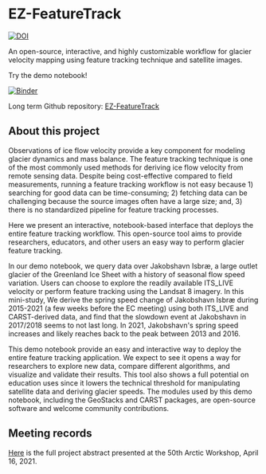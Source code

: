 # EZ-FeatureTrack


[![DOI](https://zenodo.org/badge/DOI/10.5281/zenodo.5496306.svg)](https://doi.org/10.5281/zenodo.5496306)



An open-source, interactive, and highly customizable workflow for glacier velocity mapping using feature tracking technique and satellite images. 

Try the demo notebook!

[![Binder](https://mybinder.org/badge_logo.svg)](https://mybinder.org/v2/gh/earthcube2021/ec21_zheng_etal/HEAD?urlpath=lab/tree/notebooks/WZ_01_mapping_ice_flow_velocity.ipynb)

Long term Github repository: [EZ-FeatureTrack](https://github.com/whyjz/EZ-FeatureTrack)

## About this project

Observations of ice flow velocity provide a key component for modeling glacier dynamics and mass balance. The feature tracking technique is one of the most commonly used methods for deriving ice flow velocity from remote sensing data. Despite being cost-effective compared to field measurements, running a feature tracking workflow is not easy because 1) searching for good data can be time-consuming; 2) fetching data can be challenging because the source images often have a large size; and, 3) there is no standardized pipeline for feature tracking processes. 

Here we present an interactive, notebook-based interface that deploys the entire feature tracking workflow. This open-source tool aims to provide researchers, educators, and other users an easy way to perform glacier feature tracking. 

In our demo notebook, we query data over Jakobshavn Isbræ, a large outlet glacier of the Greenland Ice Sheet with a history of seasonal flow speed variation. Users can choose to explore the readily available ITS_LIVE velocity or perform feature tracking using the Landsat 8 imagery. In this mini-study, We derive the spring speed change of Jakobshavn Isbræ during 2015-2021 (a few weeks before the EC meeting) using both ITS_LIVE and CARST-derived data, and find that the slowdown event at Jakobshavn in 2017/2018 seems to not last long. In 2021, Jakobshavn's spring speed increases and likely reaches back to the peak between 2013 and 2016.

This demo notebook provide an easy and interactive way to deploy the entire feature tracking application. We expect to see it opens a way for researchers to explore new data, compare different algorithms, and visualize and validate their results. This tool also shows a full potential on education uses since it lowers the technical threshold for manipulating satellite data and deriving glacier speeds. The modules used by this demo notebook, including the GeoStacks and CARST packages, are open-source software and welcome community contributions.

## Meeting records

[Here](https://instaar.colorado.edu/meetings/AW2021/abstract_details.php?abstract_id=59) is the full project abstract presented at the 50th Arctic Workshop, April 16, 2021.
